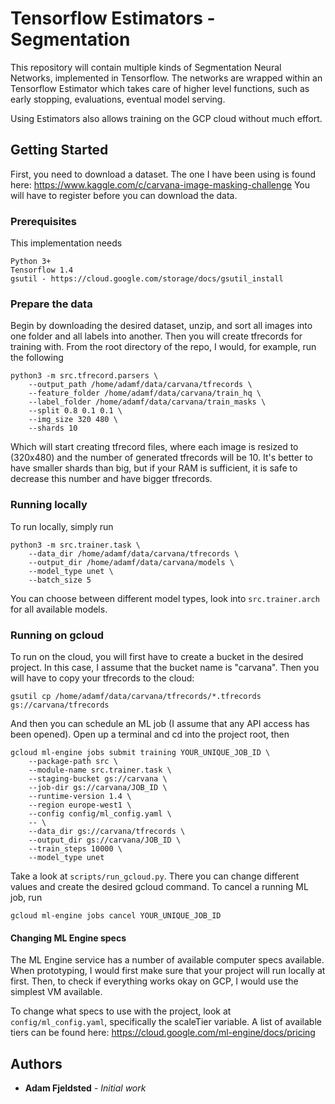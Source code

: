 # Tensorflow Estimators - Segmentation
This repository will contain multiple kinds of Segmentation Neural Networks, implemented in Tensorflow. The networks are wrapped within an Tensorflow Estimator which takes care of higher level functions, such as early stopping, evaluations, eventual model serving.

Using Estimators also allows training on the GCP cloud without much effort.

## Getting Started

First, you need to download a dataset. The one I have been using is found here: https://www.kaggle.com/c/carvana-image-masking-challenge
You will have to register before you can download the data.

### Prerequisites

This implementation needs

```
Python 3+
Tensorflow 1.4
gsutil - https://cloud.google.com/storage/docs/gsutil_install
```

### Prepare the data

Begin by downloading the desired dataset, unzip, and sort all images into one folder and all labels into another. Then you will create tfrecords for training with. From the root directory of the repo, I would, for example, run the following

```
python3 -m src.tfrecord.parsers \
	--output_path /home/adamf/data/carvana/tfrecords \
	--feature_folder /home/adamf/data/carvana/train_hq \
	--label_folder /home/adamf/data/carvana/train_masks \
	--split 0.8 0.1 0.1 \
	--img_size 320 480 \
	--shards 10
```

Which will start creating tfrecord files, where each image is resized to (320x480) and the number of generated tfrecords will be 10. It's better to have smaller shards than big, but if your RAM is sufficient, it is safe to decrease this number and have bigger tfrecords.

### Running locally
To run locally, simply run

```
python3 -m src.trainer.task \
	--data_dir /home/adamf/data/carvana/tfrecords \
	--output_dir /home/adamf/data/carvana/models \
	--model_type unet \
	--batch_size 5
```

You can choose between different model types, look into `src.trainer.arch` for all available models.

### Running on gcloud
To run on the cloud, you will first have to create a bucket in the desired project. In this case, I assume that the bucket name is "carvana". Then you will have to copy your tfrecords to the cloud:

```
gsutil cp /home/adamf/data/carvana/tfrecords/*.tfrecords gs://carvana/tfrecords
```

And then you can schedule an ML job (I assume that any API access has been opened). Open up a terminal and cd into the project root, then
```
gcloud ml-engine jobs submit training YOUR_UNIQUE_JOB_ID \
	--package-path src \
	--module-name src.trainer.task \
	--staging-bucket gs://carvana \
	--job-dir gs://carvana/JOB_ID \
	--runtime-version 1.4 \
	--region europe-west1 \
	--config config/ml_config.yaml \
	-- \
	--data_dir gs://carvana/tfrecords \
	--output_dir gs://carvana/JOB_ID \
	--train_steps 10000 \
	--model_type unet
```

Take a look at `scripts/run_gcloud.py`. There you can change different values and create the desired gcloud command.
To cancel a running ML job, run
```
gcloud ml-engine jobs cancel YOUR_UNIQUE_JOB_ID
```

#### Changing ML Engine specs
The ML Engine service has a number of available computer specs available. When prototyping, I would first make sure that your project will run locally at first. Then, to check if everything works okay on GCP, I would use the simplest VM available.

To change what specs to use with the project, look at `config/ml_config.yaml`, specifically the scaleTier variable.
A list of available tiers can be found here: https://cloud.google.com/ml-engine/docs/pricing
## Authors

* **Adam Fjeldsted** - *Initial work* 
